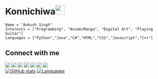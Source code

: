 # Konnichiwa<img src="https://raw.githubusercontent.com/MartinHeinz/MartinHeinz/master/wave.gif" width="30px">
    Name = "Ankush Singh"
    Interests = ["Programming", "Anime/Manga", "Digital Art", "Playing Guitar"]
    Languages = ["Python","Java","C#","HTML","CSS","Javascript","C++"]

## Connect with me
![](https://img.shields.io/github/followers/ankushKun?label=Follow%20me&logo=github&style=flat-square)
[![](https://img.shields.io/badge/-YOUTUBE-informational?style=flat-square&logo=youtube&logoColor=white&color=red)](https://youtube.com/AnkushTechCreator/)
[![](https://img.shields.io/badge/-TWITTER-informational?style=flat-square&logo=twitter&logoColor=white&color=blue)](https://twitter.com/__AnkushSingh__/)
[![](https://img.shields.io/badge/-INSTAGRAM-informational?style=flat-square&logo=instagram&logoColor=white&color=orange)](https://instagram.com/__ankushkun__/)
[![](https://img.shields.io/discord/695652747487477770?label=JOIN+COMMUNITY+ON+DISCORD&logo=discord&logoColor=white)](https://discord.io/geeksunite)
[![](https://img.shields.io/badge/-REDDIT-informational?style=flat-square&logo=reddit&logoColor=white&color=black)](https://www.reddit.com/u/TECHIE6023)
[![](https://img.shields.io/badge/-FIVERR-informational?style=flat-square&logo=fiverr&logoColor=white&color=brightgreen)](https://fiverr.com/ATCtech)
\
[![GitHub stats](https://github-readme-stats.vercel.app/api?username=ankushKun&show_icons=true)](https://github.com/ankushKun)
[![Languages](https://github-readme-stats.vercel.app/api/top-langs/?username=ankushKun)](https://github.com/ankushKun)


